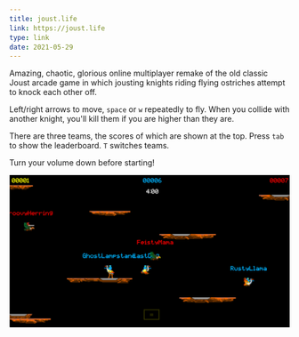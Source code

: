 ```yaml
---
title: joust.life
link: https://joust.life
type: link
date: 2021-05-29
---
```

Amazing, chaotic, glorious online multiplayer remake of the old classic Joust arcade game in which jousting knights riding flying ostriches attempt to knock each other off. 

Left/right arrows to move, `space` or `w` repeatedly to fly. When you collide with another knight, you'll kill them if you are higher than they are.

There are three teams, the scores of which are shown at the top. Press `tab` to show the leaderboard. `T` switches teams.

Turn your volume down before starting!

![](joust.png)
